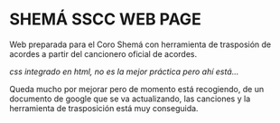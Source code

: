 # SHEMÁ SSCC WEB PAGE

Web preparada para el Coro Shemá con herramienta de trasposión de acordes a partir del cancionero oficial de acordes.



_css  integrado en html, no es la mejor práctica pero ahí está..._

Queda mucho por mejorar pero de momento está recogiendo, de un documento de google que se va actualizando, las canciones y la herramienta de trasposición está muy conseguida.
